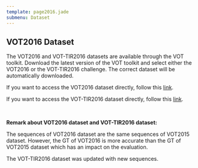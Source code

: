 ```yaml
---
template: page2016.jade
submenu: Dataset
---
```


## VOT2016 Dataset

The VOT2016 and VOT-TIR2016 datasets are available through the VOT toolkit. 
Download the latest version of the VOT toolkit and select either the VOT2016 or the VOT-TIR2016 challenge. The correct dataset will be automatically downloaded. 

If you want to access the VOT2016 dataset directly, follow this [link](http://box.vicos.si/vot/vot2016.zip).

If you want to access the VOT-TIR2016 dataset directly, follow this [link](https://liu.box.com/shared/static/yjbd38x42gkvovdidk2je01n0ymk2842.zip).

<br>

**Remark about VOT2016 dataset and VOT-TIR2016 dataset:** 

The sequences of VOT2016 dataset are the same sequences of VOT2015 dataset. 
However, the GT of VOT2016 is more accurate than the GT of VOT2015 dataset which has an impact on the evaluation. 

The VOT-TIR2016 dataset was updated with new sequences. 
